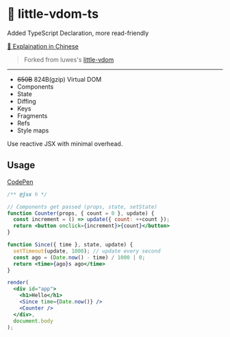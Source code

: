 # 🍼 little-vdom-ts

Added TypeScript Declaration, more read-friendly

[👷 Explaination in Chinese](./EXPLAINATION-CN.md)

> Forked from luwes's [little-vdom](https://github.com/luwes/little-vdom)

---

- ~~650B~~ 824B(gzip) Virtual DOM
- Components
- State
- Diffing
- Keys
- Fragments
- Refs
- Style maps

Use reactive JSX with minimal overhead.

## Usage

[CodePen](https://codepen.io/wzhzzmzzy/pen/ByyMELJ)

```jsx
/** @jsx h */

// Components get passed (props, state, setState)
function Counter(props, { count = 0 }, update) {
  const increment = () => update({ count: ++count });
  return <button onclick={increment}>{count}</button>
}

function Since({ time }, state, update) {
  setTimeout(update, 1000); // update every second
  const ago = (Date.now() - time) / 1000 | 0;
  return <time>{ago}s ago</time>
}

render(
  <div id="app">
    <h1>Hello</h1>
    <Since time={Date.now()} />
    <Counter />
  </div>,
  document.body
);
```
